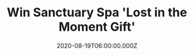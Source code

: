 ---
campaign-uuid: "c-18a23ba2-6d0c-4aec-b1b5-50cd2dcce1e1"
type: "Competition"
category: "Gifts"
date: "2020-08-19T06:00:00.000Z"
end-date: "2020-10-19T23:59:00.000Z"
disable-form: false
is_promoted: true
has_entry_page: true
title: "Win Sanctuary Spa 'Lost in the Moment Gift'"
competition-description: "<p>Get lost in the moment with this amazing Sanctuary elegant\
  \ box of indulgent skincare and body treats for the perfect girls night in. Including:\
  \ bubble bath, salt scrub, hand cream, heel balm and face mask. We are giving you\
  \ the chance of winning it now. Click below and and enjoy this Sanctuary treats\
  \ that will leave you wishing for a few more moments of me time now.</p>\n"
hero-header: "Win Sanctuary Spa 'Lost in the Moment Gift'"
terms-confirmation: "N/A"
banner-img: "https://assets.expresslyapp.com/asset-720a4513-4b86-4094-ae8e-e200f1a8c12b.jpg"
logo-left-href: "http://club.expressly.io"
logo-left-image: "https://assets.expresslyapp.com/asset-d3795a8f-3b50-439c-8cf4-2e25e0828c00.jpg"
logo-left-title: "Expressly club"
bg-image-hero: "https://assets.expresslyapp.com/asset-e2addb92-1201-4df6-92d6-4d77bf71b525.jpg"
bg-image-first: "https://assets.expresslyapp.com/asset-8fd44a08-e62c-4379-b238-1776d111295c.jpg"
section1-content: "<p>This vegan beauty gift set for her is a heart shaped box containing\
  \ bubble bath, salt scrub, hand cream, heel balm and face mask to help you get lost\
  \ in the moment with Sanctuary elegant box of indulgent skincare and body treats\
  \ that will leave you wishing for a few more moments of me time.</p>\n"
entry-title: "Win Sanctuary Spa 'Lost in the Moment Gift'"
entry-content: "<p>Enter the draw to win Sanctuary Spa 'Lost in the Moment Gift' by\
  \ completing the form below before 23:59 on the 19th of October 2020.</p>\n"
has-winner: false
prize-description: "Sanctuary Spa 'Lost in the Moment Gift'"
special-conditions: "Multiple entries are allowed up to one every day."
country-restrictions:
- "GB"
---